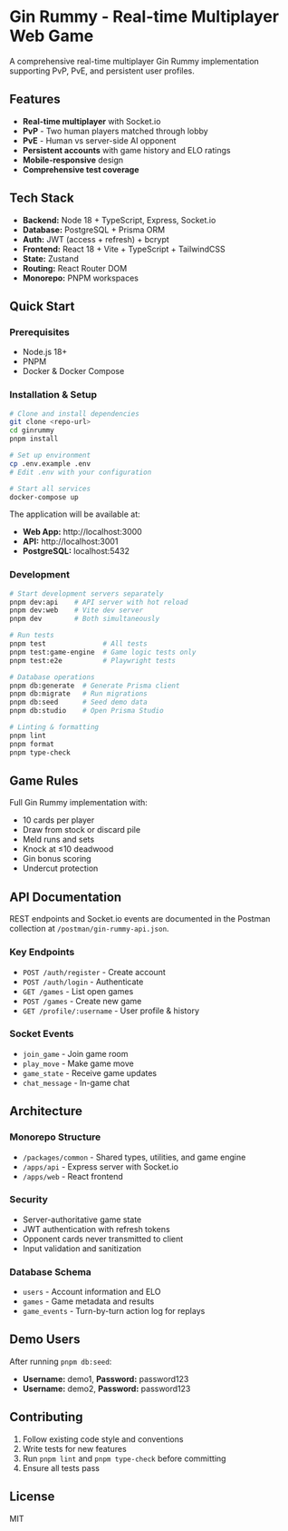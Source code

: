 # Gin Rummy - Real-time Multiplayer Web Game

A comprehensive real-time multiplayer Gin Rummy implementation supporting PvP, PvE, and persistent user profiles.

## Features

- **Real-time multiplayer** with Socket.io
- **PvP** - Two human players matched through lobby
- **PvE** - Human vs server-side AI opponent
- **Persistent accounts** with game history and ELO ratings
- **Mobile-responsive** design
- **Comprehensive test coverage**

## Tech Stack

- **Backend:** Node 18 + TypeScript, Express, Socket.io
- **Database:** PostgreSQL + Prisma ORM
- **Auth:** JWT (access + refresh) + bcrypt
- **Frontend:** React 18 + Vite + TypeScript + TailwindCSS
- **State:** Zustand
- **Routing:** React Router DOM
- **Monorepo:** PNPM workspaces

## Quick Start

### Prerequisites
- Node.js 18+
- PNPM
- Docker & Docker Compose

### Installation & Setup

```bash
# Clone and install dependencies
git clone <repo-url>
cd ginrummy
pnpm install

# Set up environment
cp .env.example .env
# Edit .env with your configuration

# Start all services
docker-compose up
```

The application will be available at:
- **Web App:** http://localhost:3000
- **API:** http://localhost:3001
- **PostgreSQL:** localhost:5432

### Development

```bash
# Start development servers separately
pnpm dev:api    # API server with hot reload
pnpm dev:web    # Vite dev server
pnpm dev        # Both simultaneously

# Run tests
pnpm test              # All tests
pnpm test:game-engine  # Game logic tests only
pnpm test:e2e          # Playwright tests

# Database operations
pnpm db:generate  # Generate Prisma client
pnpm db:migrate   # Run migrations
pnpm db:seed      # Seed demo data
pnpm db:studio    # Open Prisma Studio

# Linting & formatting
pnpm lint
pnpm format
pnpm type-check
```

## Game Rules

Full Gin Rummy implementation with:
- 10 cards per player
- Draw from stock or discard pile
- Meld runs and sets
- Knock at ≤10 deadwood
- Gin bonus scoring
- Undercut protection

## API Documentation

REST endpoints and Socket.io events are documented in the Postman collection at `/postman/gin-rummy-api.json`.

### Key Endpoints

- `POST /auth/register` - Create account
- `POST /auth/login` - Authenticate
- `GET /games` - List open games
- `POST /games` - Create new game
- `GET /profile/:username` - User profile & history

### Socket Events

- `join_game` - Join game room
- `play_move` - Make game move
- `game_state` - Receive game updates
- `chat_message` - In-game chat

## Architecture

### Monorepo Structure
- `/packages/common` - Shared types, utilities, and game engine
- `/apps/api` - Express server with Socket.io
- `/apps/web` - React frontend

### Security
- Server-authoritative game state
- JWT authentication with refresh tokens
- Opponent cards never transmitted to client
- Input validation and sanitization

### Database Schema
- `users` - Account information and ELO
- `games` - Game metadata and results
- `game_events` - Turn-by-turn action log for replays

## Demo Users

After running `pnpm db:seed`:
- **Username:** demo1, **Password:** password123
- **Username:** demo2, **Password:** password123

## Contributing

1. Follow existing code style and conventions
2. Write tests for new features
3. Run `pnpm lint` and `pnpm type-check` before committing
4. Ensure all tests pass

## License

MIT